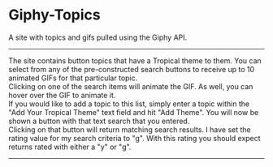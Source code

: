 # Giphy-Topics
<bold>A site with topics and gifs pulled using the Giphy API.</bold>
<br /><hr />
The site contains button topics that have a Tropical theme to them. You can select from any of the pre-constructed search buttons to receive up to 10 animated GIFs for that particular topic. 
<br />
Clicking on one of the search items will animate the GIF. As well, you can hover over the GIF to animate it.
<br />
If you would like to add a topic to this list, simply enter a topic within the "Add Your Tropical Theme" text field and hit "Add Theme". You will now be shown a button with that text search that you entered. 
<br />
Clicking on that button will return matching search results. I have set the rating value for my search criteria to "g". With this rating you should expect returns rated with either a "y" or "g".
<br />
<hr>
